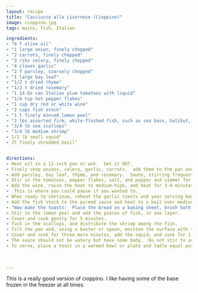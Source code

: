 ```yaml
--- 
layout: recipe
title: "Cacciucco alla Livornese (Cioppino)"
image: cioppino.jpg
tags: mains, fish, Italian

ingredients:
- "6 T olive oil"
- "1 large onion, finely chopped"
- "2 carrots, finely chopped"
- "3 ribs celery, finely chopped"
- "4 cloves garlic"
- "2 T parsley, coarsely chopped"
- "1 large bay leaf"
- "1/2 t dried thyme"
- "1/2 t dried rosemary"
- "1 14-Oz can Italian plum tomatoes with liquid"
- "1/4 tsp hot pepper flakes"
- "1 cup dry red or white wine"
- "2 cups fish stock"
- "1 t finely minced lemon peel"
- "2 lbs assorted firm, white-fleshed fish, such as sea bass, halibut, pollock, tilefish, and/or ocean perch depending upon region and seasonal availability, cut into 2-inch pieces"
- "3/4 lb sea scallops"
- "3/4 lb medium shrimp"
- 1/2 lb small squid"
- 3T finely shredded basil"


directions:
- Heat oil in a 12-inch pan or wok.  Get it HOT. 
- Finely chop onions, celery, garlic, carrots.  add them to the pan and saute till lightly brown.
- Add parsley, bay leaf, thyme, and rosemary.  Saute, stirring frequently for 3 or so more minutes.
- Stir in the tomatoes, pepper flakes, salt, and pepper and simmer for 10 minutes until reduced a bit.
- Add the wine, raise the heat to medium-high, and heat for 3-4 minutes more.  Remove and discard the bay leaf.  Puree the sauce in a food processor and return to the saute pan.
- _This is where you could pause if you wanted to._
- When ready to continue, reheat the garlic toasts and your serving bowls or plates in a low oven.
- Add the fish stock to the pureed sauce and heat to a boil over medium heat, 5 minutes.  
- "Now make the toasts:  Place the bread on a baking sheet, brush both sides with olive oil, and toast until golden.  While warm, rub both sides with cut clove of garlic. Wrap in aluminum foil for later warming."
- Stir in the lemon peel and add the pieces of fish, in one layer.  
- Cover and cook gently for 5 minutes.  
- Tuck in the scallops, and distribute the shrimp among the fish.  
- Tilt the pan and, using a baster or spoon, moisten the surface with the sauce.  
- Cover and cook for three more minutes, add the squid, and cook for 1-2 minutes more. 
- The sauce should not be watery but have some body.  Do not stir to avoid breaking up the fish.
- To serve, place a toast in a warmed bowl or plate and ladle equal portions of fish, shellfish, and sauce over the toasts.  Sprinkle with the basil and serve hot. 
   
   

---
```

This is a really good version of cioppino.  I like having some of the base frozen in the freezer at all times.
